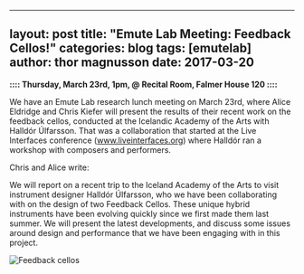   ---
layout: post
title: "Emute Lab Meeting: Feedback Cellos!"
categories: blog
tags: [emutelab]
author: thor magnusson
date: 2017-03-20
---

**:::: Thursday, March 23rd, 1pm, @ Recital Room, Falmer House 120 ::::**

We have an Emute Lab research lunch meeting on March 23rd, where Alice Eldridge and Chris Kiefer will present the results of their recent work on the feedback cellos, conducted at the Icelandic Academy of the Arts with Halldór Úlfarsson. That was a collaboration that started at the Live Interfaces conference (www.liveinterfaces.org) where Halldór ran a workshop with composers and performers.

Chris and Alice write:

We will report on a recent trip to the Iceland Academy of the Arts to visit instrument designer Halldór Úlfarsson, who we have been collaborating with on the design of two Feedback Cellos. These unique hybrid instruments have been evolving quickly since we first made them last summer. We will present the latest developments, and discuss some issues around design and performance that we have been engaging with in this project.

![Feedback cellos]( {{site.url}}/img/feedback_cellos.jpg)
